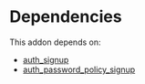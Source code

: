 # Dependencies

This addon depends on:

- [auth_signup](../../../../../oca-ocb-security/odoo-bringout-oca-ocb-auth_signup)
- [auth_password_policy_signup](../../../../../oca-ocb-security/odoo-bringout-oca-ocb-auth_password_policy_signup)
